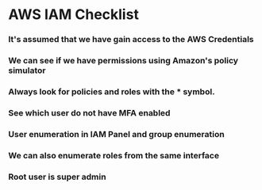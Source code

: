 # AWS IAM Checklist

### It's assumed that we have gain access to the AWS Credentials

### We can see if we have permissions using Amazon's policy simulator

### Always look for policies and roles with the * symbol.

### See which user do not have MFA enabled

### User enumeration in IAM Panel and group enumeration

### We can also enumerate roles from the same interface

### Root user is super admin
